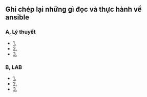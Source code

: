 ## Ghi chép lại những gì đọc và thực hành về ansible

### A, Lý thuyết

- [1.]()
- [2.]()
- [3.]()


### B, LAB

- [1.]()
- [2.]()
- [3.]()
